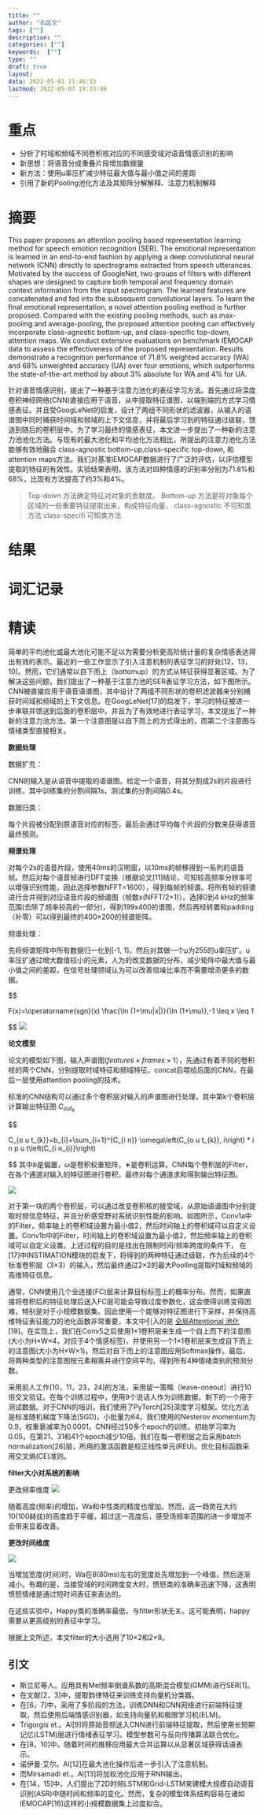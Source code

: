 ```yaml
---
title: ""
author: "石昌文"
tags: [""]
description: ""
categories: [""]
keywords:  [""]
type: ""
draft: true
layout: 
data: 2022-05-01 11:46:33
lastmod: 2022-05-07 19:33:40
---
```


# 重点

- 分析了时域和频域不同卷积核对应的不同感受域对语音情感识别的影响
- 新思想：将语音分成重叠片段增加数据量
- 新方法：使用u率压扩减少特征最大值与最小值之间的差距
- 引用了新的Pooling池化方法及其矩阵分解解释、注意力机制解释

# 摘要

This paper proposes an attention pooling based representation learning method for speech emotion recognition (SER). The emotional representation is learned in an end-to-end fashion by applying a deep convolutional neural network (CNN) directly to spectrograms extracted from speech utterances. Motivated by the success of GoogleNet, two groups of filters with different shapes are designed to capture both temporal and frequency domain context information from the input spectrogram. The learned features are concatenated and fed into the subsequent convolutional layers. To learn the final emotional representation, a novel attention pooling method is further proposed. Compared with the existing pooling methods, such as max-pooling and average-pooling, the proposed attention pooling can effectively incorporate class-agnostic bottom-up, and class-specific top-down, attention maps. We conduct extensive evaluations on benchmark IEMOCAP data to assess the effectiveness of the proposed representation. Results demonstrate a recognition performance of 71.8% weighted accuracy (WA) and 68% unweighted accuracy (UA) over four emotions, which outperforms the state-of-the-art method by about 3% absolute for WA and 4% for UA.

针对语音情感识别，提出了一种基于注意力池化的表征学习方法。首先通过将深度卷积神经网络(CNN)直接应用于语音，从中提取特征谱图，以端到端的方式学习情感表征。并且受GoogLeNet的启发，设计了两组不同形状的滤波器，从输入的语谱图中同时捕获时间域和频域的上下文信息，并将最后学习到的特征通过级联，馈送到随后的卷积层中。为了学习最终的情感表征，本文进一步提出了一种新的注意力池池化方法。与现有的最大池化和平均池化方法相比，所提出的注意力池化方法能够有效地融合 class-agnostic bottom-up,class-specific top-down, 和 attention maps方法。我们对基准IEMOCAP数据进行了广泛的评估，以评估模型提取的特征的有效性。实验结果表明，该方法对四种情感的识别率分别为71.8%和68%，比现有方法提高了约3%和4%。

> Top-down 方法确定特征对对象的贡献度。
> Bottom-up 方法是将对象每个区域的一些重要特征提取出来，构成特征向量。
> class-agnostic 不可知类方法
> class-specifi 可知类方法

# 结果

# 词汇记录

# 精读

简单的平均池化或最大池化可能不足以为需要分析更高阶统计量的复杂情感表达得出有效的表示。最近的一些工作显示了引入注意机制的表征学习的好处[12，13，10]。然而，它们通常以自下而上（bottomup）的方式从特征获得显著区域。为了解决这些问题，我们提出了一种基于注意力池的SER表征学习方法，如下图所示。CNN被直接应用于语音语谱图，其中设计了两组不同形状的卷积滤波器来分别捕获时间域和频域的上下文信息。在GoogLeNet[17]的启发下，学习的特征被进一步串联并馈送到后面的卷积层中。并且为了有效地进行表征学习，本文提出了一种新的注意力池方法。第一个注意图是以自下而上的方式得出的，而第二个注意图与情绪类型直接相关。

**数据处理**

数据扩充： 

CNN的输入是从语音中提取的语谱图。给定一个语音，将其分割成2s的片段进行训练，其中训练集的分割间隔1s，测试集的分割间隔0.4s。

数据归类：

每个片段被分配到原语音对应的标签，最后会通过平均每个片段的分数来获得语音最终预测。

**频谱处理**

对每个2s的语音片段，使用40ms的汉明窗，以10ms的帧移得到一系列的语音帧。然后对每个语音帧进行DFT变换（根据论文[11]结论，可知较高频率分辨率可以增强识别性能，因此选择参数NFFT=1600），得到每帧的频谱。将所有帧的频谱进行合并得到对应语音片段的频谱图（帧数x(NFFT/2+1)）。选择0到4 kHz的频率范围(去除了频率较高的一部分)，得到199x400的谱图，然后再经转置和padding（补零）可以得到最终的400×200的频谱矩阵。

频谱处理：

先将频谱矩阵中所有数据归一化到[-1, 1]，然后对其做一个μ为255的u率压扩。u率压扩通过增大数值较小的元素，人为的改变数据的分布，减少矩阵中最大值与最小值之间的差距，在信号处理领域认为可以改善信噪比率而不需要增添更多的数据。

$$

F(x)=\operatorname{sgn}(x) \frac{\ln (1+\mu|x|)}{\ln (1+\mu)},-1 \leq x \leq 1

$$
![]({21}_An%20Attention%20Pooling%20based%20Representation%20Learning%20Method%20for%20Speech%20Emotion%20Recognition.assets/image-20220501184932.png)

**论文模型**

论文的模型如下图，输入声谱图$(features × frames × 1）$，先通过有着不同的卷积核的两个CNN，分别提取时域特征和频域特征，concat后喂给后面的CNN，在最后一层使用attention pooling的技术。

标准的CNN结构可以通过多个卷积层对输入的声谱图进行处理，其中第k个卷积层计算输出特征图 $C_{o u t_{k}}$

$$

C_{o u t_{k}}=b_{i}+\sum_{i=1}^{C_{i n}} \omega\left(C_{o u t_{k}}, i\right) * i n p u t\left(C_{i n_{i}}\right)

$$
其中$b$是偏置，$ω$是卷积权重矩阵，$∗$是卷积运算。CNN每个卷积层的Filter，在各个通道对输入的特征图进行卷积，最终对每个通道求和得到输出特征图。

![]({21}_An%20Attention%20Pooling%20based%20Representation%20Learning%20Method%20for%20Speech%20Emotion%20Recognition.assets/image-20220501123211.png)

对于第一块的两个卷积层，可以通过改变卷积核的接受域，从原始语谱图中分别提取时频信息特征，并且分析感受野对系统识别性能的影响。如图所示，Conv1a中的Filter，频率轴上的卷积域设置为最小值2，然后时间轴上的卷积域可以自定义设置。Conv1b中的Filter，时间轴上的卷积域设置为最小值2，然后频率轴上的卷积域可以自定义设置。上述过程的目的是找出在限制时间/频率跨度的条件下，
在[17]中INSTIMATION模块的启发下，将得到的两种特征通过级联，作为后续的4个标准卷积层（3×3）的输入，然后最终通过2×2的最大Poolling提取时域和频域的高维特征信息。

通常，CNN使用几个全连接(FC)层来计算目标标签上的概率分布。然而，如果直接将卷积后的特征处理后送入FC层可能会导致过度参数化，这会使得训练变得困难，特别是对于小规模数据集。因此使用一个能够对特征图进行下采样，并保持高维特征表征能力的池化函数非常重要，本文中引入的是 [全局Attentional 池化](obsidian://open?vault=%E7%AC%94%E8%AE%B0&file=emotion%2F3.%E8%AE%BA%E6%96%87%E8%AE%B0%E5%BD%95%2F22.Attentional%20Pooling%20for%20Action%20Recognition)[19]。在实现上，我们在Conv5之后使用1×1卷积层来生成一个自上而下的注意图(大小为H×W×4，对应于4个情感标签)，并使用另一个1×1卷积层来生成自下而上的注意图(大小为H×W×1)。然后对自下而上的注意图应用Softmax操作。最后，将两种类型的注意图按元素相乘并进行空间平均，得到所有4种情绪类别的预测分数。

采用前人工作[10，11，23，24]的方法，采用留一策略（leave-oneout）进行10倍交叉验证。在每个训练过程中，使用9个说话人作为训练数据，剩下的一个用于测试数据。对于CNN的培训，我们使用了PyTorch[25]深度学习框架。优化方法是标准随机梯度下降法(SGD)，小批量为64。我们使用的Nesterov momentum为0.9，权重衰减率为0.0001。CNN经过50多个epoch的训练。初始学习率为0.05，在第21、31和41个epoch减少10倍。我们在每一卷积层之后采用batch normalization[26]层，所用的激活函数是校正线性单元(REU)。优化目标函数采用交叉熵(CE)准则。

**filter大小对系统的影响**

更改频率维度
![]({21}_An%20Attention%20Pooling%20based%20Representation%20Learning%20Method%20for%20Speech%20Emotion%20Recognition.assets/image-20220503115559.png)

随着高度(频率)的增加，Wa和中性类的精度也增加。然而，这一趋势在大约10(100赫兹)的高度趋于平缓，超过这一高度后，感受场频率范围的进一步增加不会带来显着改善。

**更改时间维度**

![]({21}_An%20Attention%20Pooling%20based%20Representation%20Learning%20Method%20for%20Speech%20Emotion%20Recognition.assets/image-20220503115616.png)

当增加宽度(时间)时，Wa在8(80ms)左右的宽度处先增加到一个峰值，然后逐渐减小。有趣的是，当接受域的时间跨度变大时，愤怒类的准确率迅速下降，这表明愤怒情绪是通过短时间表征来表达的。

在这些实验中，Happy类的准确率最低，与filter形状无关。这可能表明，happy需要从更高级别的表征中学习。

根据上文所述，本文filter的大小选用了10×2和2×8。

## 引文

- 斯兰尼等人。应用具有Mel频率倒谱系数的高斯混合模型(GMM)进行SER[1]。
- 在文献[2，3]中，提取韵律特征来训练支持向量机分类器。
- 在[6，7]中，采用了多阶段的方法，训练DNN和CNN网络进行前端特征提取，然后使用后端情感识别器，如支持向量机和极限学习机(ELM)。
- Trigorgis et.。Al[9]将原始音频送入CNN进行前端特征提取，然后使用长短期记忆(LSTM)层进行情绪表征学习。模型参数可与反向传播算法联合优化。
- 在[8，10]中，随着时间的推移应用最大合并运算以从显著区域获得话语表示。
- 诺伊曼·艾尔。Al[12]在最大池化操作后进一步引入了注意机制。
- 而Mirsamadi et.。Al[13]将加权池化应用于RNN输出。
- 在[14，15]中，人们提出了2D时频LSTM和Grid-LSTM来建模大规模自动语音识别(ASR)中随时间和频率的变化。然而，复杂的模型体系结构容易在诸如IEMOCAP[16]这样的小规模数据集上过度拟合。
